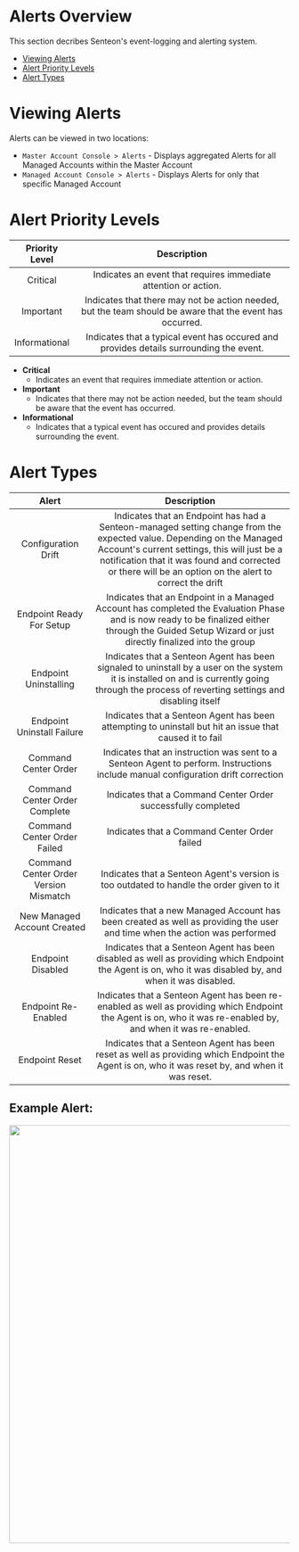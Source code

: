 # Alerts Overview

This section decribes Senteon's event-logging and alerting system.

- [Viewing Alerts](Alerts.md#viweing-alerts)
- [Alert Priority Levels](Alerts.md#alert-priority-levels)
- [Alert Types](Alerts.md#alert-types)

# Viewing Alerts

Alerts can be viewed in two locations:

- `Master Account Console > Alerts` - Displays aggregated Alerts for all Managed Accounts within the Master Account
- `Managed Account Console > Alerts` - Displays Alerts for only that specific Managed Account



# Alert Priority Levels

| Priority Level | Description |
|:--------------:|:-----------:|
| Critical | Indicates an event that requires immediate attention or action. |
| Important | Indicates that there may not be action needed, but the team should be aware that the event has occurred. |
| Informational | Indicates that a typical event has occured and provides details surrounding the event. |


* **Critical**
  * Indicates an event that requires immediate attention or action. 
* **Important**
  * Indicates that there may not be action needed, but the team should be aware that the event has occurred.
* **Informational**
  * Indicates that a typical event has occured and provides details surrounding the event.

# Alert Types
|    Alert    | Description |
|:-----------:|:-----------:|
|  Configuration  Drift  | Indicates that an Endpoint has had a Senteon-managed setting change from the expected value. Depending on the Managed Account's current settings, this will just be a notification that it was found and corrected or there will be an option on the alert to correct the drift  |
|  Endpoint Ready For Setup   |  Indicates that an Endpoint in a Managed Account has completed the Evaluation Phase and is now ready to be finalized either through the Guided Setup Wizard or just directly finalized into the group  |
|  Endpoint Uninstalling   |  Indicates that a Senteon Agent has been signaled to uninstall by a user on the system it is installed on and is currently going through the process of reverting settings and disabling itself  |
|  Endpoint Uninstall Failure   |  Indicates that a Senteon Agent has been attempting to uninstall but hit an issue that caused it to fail  |
|  Command Center Order  | Indicates that an instruction was sent to a Senteon Agent to perform. Instructions include manual configuration drift correction   |
|  Command Center Order Complete  |  Indicates that a Command Center Order successfully completed  |
|  Command Center Order Failed  |  Indicates that a Command Center Order failed  |
|  Command Center Order Version Mismatch  |  Indicates that a Senteon Agent's version is too outdated to handle the order given to it  |
|  New Managed Account Created  |  Indicates that a new Managed Account has been created as well as providing the user and time when the action was performed  |
|  Endpoint Disabled  |  Indicates that a Senteon Agent has been disabled as well as providing which Endpoint the Agent is on, who it was disabled by, and when it was disabled.  |
|  Endpoint Re-Enabled  |  Indicates that a Senteon Agent has been re-enabled as well as providing which Endpoint the Agent is on, who it was re-enabled by, and when it was re-enabled.  |
|  Endpoint Reset  |  Indicates that a Senteon Agent has been reset  as well as providing which Endpoint the Agent is on, who it was reset by, and when it was reset.  |

## Example Alert:
<img src="../images/exampleAlert.PNG" width="750">
